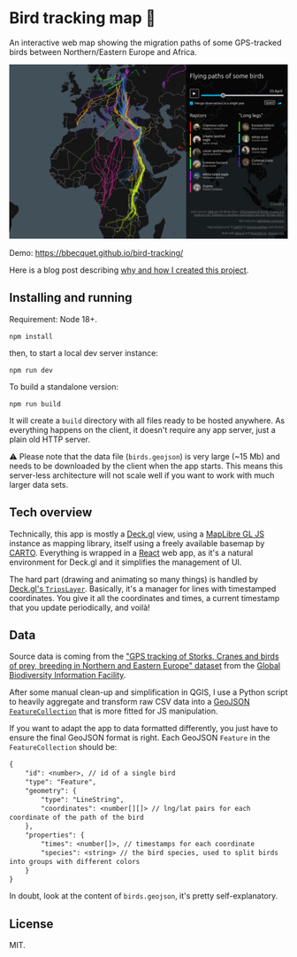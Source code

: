 # Bird tracking map 🦅

An interactive web map showing the migration paths of some GPS-tracked birds between Northern/Eastern Europe and Africa.

![Screenshot of the application](public/imgs/screenshot.png)

Demo: https://bbecquet.github.io/bird-tracking/

Here is a blog post describing [why and how I created this project](https://bbecquet.net/articles/2022/05/bird-tracking-map/).

## Installing and running

Requirement: Node 18+. 

```shell
npm install
```

then, to start a local dev server instance:

```shell
npm run dev
```

To build a standalone version:

```shell
npm run build
```

It will create a `build` directory with all files ready to be hosted anywhere. As everything happens on the client, it doesn't require any app server, just a plain old HTTP server.

⚠️ Please note that the data file (`birds.geojson`) is very large (~15 Mb) and needs to be downloaded by the client when the app starts. This means this server-less architecture will not scale well if you want to work with much larger data sets.


## Tech overview

Technically, this app is mostly a [Deck.gl](https://deck.gl) view, using a [MapLibre GL JS](https://maplibre.org/maplibre-gl-js/docs/) instance as mapping library, itself using a freely available basemap by [CARTO](https://carto.com). Everything is wrapped in a [React](https://react.dev) web app, as it's a natural environment for Deck.gl and it simplifies the management of UI. 

The hard part (drawing and animating so many things) is handled by [Deck.gl's `TripsLayer`](https://deck.gl/docs/api-reference/geo-layers/trips-layer). Basically, it's a manager for lines with timestamped coordinates. You give it all the coordinates and times, a current timestamp that you update periodically, and voilà!

## Data

Source data is coming from the ["GPS tracking of Storks, Cranes and birds of prey, breeding in Northern and Eastern Europe" dataset](https://www.gbif.org/dataset/712dba38-74cc-4704-87c0-63d1bf8484bc) from the [Global Biodiversity Information Facility](https://www.gbif.org).

After some manual clean-up and simplification in QGIS, I use a Python script to heavily aggregate and transform raw CSV data into a [GeoJSON `FeatureCollection`](https://datatracker.ietf.org/doc/html/rfc7946#section-3.3) that is more fitted for JS manipulation. 

If you want to adapt the app to data formatted differently, you just have to ensure the final GeoJSON format is right. Each GeoJSON `Feature` in the `FeatureCollection` should be:

```
{
    "id": <number>, // id of a single bird 
    "type": "Feature",
    "geometry": {
        "type": "LineString",
        "coordinates": <number[][]> // lng/lat pairs for each coordinate of the path of the bird
    },
    "properties": {
        "times": <number[]>, // timestamps for each coordinate 
        "species": <string> // the bird species, used to split birds into groups with different colors
    }
}
```

In doubt, look at the content of `birds.geojson`, it's pretty self-explanatory.

## License

MIT.